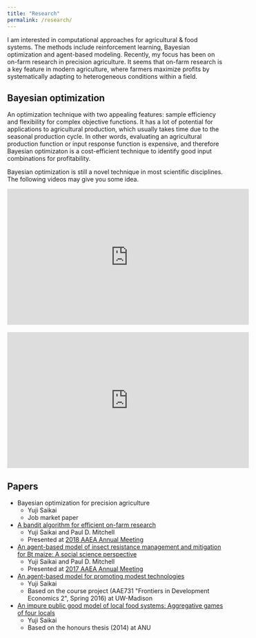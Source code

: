 ```yaml
---
title: "Research"
permalink: /research/
---
```


I am interested in computational approaches for agricultural & food systems. The methods include reinforcement learning, Bayesian optimization and agent-based modeling. Recently, my focus has been on on-farm research in precision agriculture. It seems that on-farm research is a key feature in modern agriculture, where farmers maximize profits by systematically adapting to heterogeneous conditions within a field.

## Bayesian optimization
An optimization technique with two appealing features: sample efficiency and flexibility for complex objective functions. It has a lot of potential for applications to agricultural production, which usually takes time due to the seasonal production cycle. In other words, evaluating an agricultural production function or input response function is expensive, and therefore Bayesian optimizaton is a cost-efficient technique to identify good input combinations for profitability.

Bayesian optimization is still a novel technique in most scientific disciplines. The following videos may give you some idea.<br>
<iframe width="560" height="315" src="https://www.youtube.com/embed/WkZueBgKFYM" frameborder="0" allow="accelerometer; autoplay; encrypted-media; gyroscope; picture-in-picture" allowfullscreen></iframe> <br><br>
<iframe width="560" height="315" src="https://www.youtube.com/embed/vz3D36VXefI" frameborder="0" allow="accelerometer; autoplay; encrypted-media; gyroscope; picture-in-picture" allowfullscreen></iframe>


## Papers
* Bayesian optimization for precision agriculture
  - Yuji Saikai
  - Job market paper
* [A bandit algorithm for efficient on-farm research](https://github.com/ysaikai/MABPS)
  - Yuji Saikai and Paul D. Mitchell
  - Presented at [2018 AAEA Annual Meeting](https://www.aaea.org/meetings/2018-aaea-annual-meeting)
* [An agent-based model of insect resistance management and mitigation for Bt maize: A social science perspective](https://github.com/ysaikai/BTABM)
  - Yuji Saikai and Paul D. Mitchell
  - Presented at [2017 AAEA Annual Meeting](https://www.aaea.org/meetings/2017-aaea-annual-meeting)
* [An agent-based model for promoting modest technologies](https://github.com/ysaikai/TechAdoption)
  - Yuji Saikai
  - Based on the course project (AAE731 "Frontiers in Development Economics 2", Spring 2016) at UW-Madison
* [An impure public good model of local food systems: Aggregative games of four locals](https://github.com/ysaikai/LFSGames)
  - Yuji Saikai
  - Based on the honours thesis (2014) at ANU
